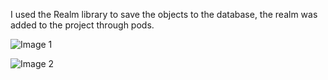 I used the Realm library to save the objects to the database, the realm was added to the project through pods.

![Image 1](https://user-images.githubusercontent.com/44412846/58250834-a5835900-7d38-11e9-9c57-058e4e8f981b.jpg)

![Image 2](https://user-images.githubusercontent.com/44412846/58251064-2fcbbd00-7d39-11e9-84f3-5cc27d238c04.jpg)

